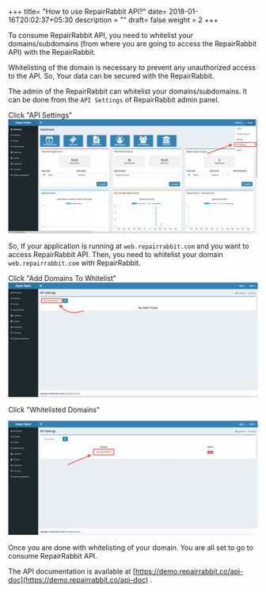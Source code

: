 +++
title= "How to use RepairRabbit API?"
date= 2018-01-16T20:02:37+05:30
description = ""
draft= false
weight = 2
+++

To consume RepairRabbit API, you need to whitelist your domains/subdomains (from where you are going to access the RepairRabbit API)
with the RepairRabbit.

Whitelisting of the domain is necessary to prevent any unauthorized access to the API. So, Your data can be secured with the RepairRabbit.

The admin of the RepairRabbit can whitelist your domains/subdomains. It can be done from the `API Settings` of RepairRabbit admin panel.


Click "API Settings"
![menu](/images/api-settings/menu.png)

So, If your application is running at `web.repairrabbit.com` and you want to access RepairRabbit API.
Then, you need to whitelist your domain `web.repairrabbit.com` with RepairRabbit.

Click "Add Domains To Whitelist"
![whitelist domain](/images/api-settings/whitelist-domain.png)

Click "Whitelisted Domains"

![whitelist domain](/images/api-settings/domain-added.png)

Once you are done with whitelisting of your domain. You are all set to go to consume RepairRabbit API.

The API documentation is available at [https://demo.repairrabbit.co/api-doc](https://demo.repairrabbit.co/api-doc) .
